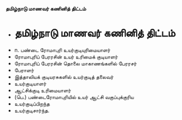 **தமிழ்நாடு மாணவர் கணினித் திட்டம்**
- # தமிழ்நாடு மாணவர் கணினித் திட்டம்
- n. பண்டை ரோமாபுரி உயர்குடியுரிமையாளர்
- ரோமாபுரிப் பேரரசின் உயர் உரிமைக் குடியாளர்
- ரோமாபுரிப் பேரரசின் தொலை மாகாணங்களில் பேரரசர்
- பேராளர்
- இத்தாலியக் குடியரசுகளில் உயர்குடித் தலைவர்
- உயர்குடியாளர்
- ஆட்சிக்குடி உரிமையாளர்
- (பெ.) பண்டைரோமாபுரியில் உயர் ஆட்சி வகுப்புக்குரிய
- உயர்குடிப்பிறந்த
- உயர்குடிசார்ந்த.


